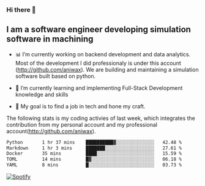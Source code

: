 ### Hi there 👋

## I am a software engineer developing simulation software in machining
- :bar_chart: I’m currently working on backend development and data analytics.
Most of the development I did professionaly is under this account (http://github.com/aniwax). We are building and maintaining a simulation software built based on python. 

- 🌱 I’m currently learning and implementing Full-Stack Development knowledge and skills
- :dart: My goal is to find a job in tech and hone my craft.


<!--- [![shizzy's github stats](https://github-readme-stats.vercel.app/api?username=shirzartenwer)](https://github.com/anuraghazra/github-readme-stats) --->


The following stats is my coding activies of last week, which integrates the contribution from my personal account and my professional account(http://github.com/aniwax). 


 <!--START_SECTION:waka-->

```txt
Python       1 hr 37 mins    ██████████▓░░░░░░░░░░░░░░   42.48 %
Markdown     1 hr 3 mins     ███████░░░░░░░░░░░░░░░░░░   27.61 %
Docker       35 mins         ████░░░░░░░░░░░░░░░░░░░░░   15.59 %
TOML         14 mins         █▓░░░░░░░░░░░░░░░░░░░░░░░   06.18 %
YAML         8 mins          █░░░░░░░░░░░░░░░░░░░░░░░░   03.73 %
```

<!--END_SECTION:waka-->
[![Spotify](https://spotify-on-github-git-master.shirzartenwer.vercel.app/api/spotify)](https://open.spotify.com/user/21j6s322bjrhxlx67pyzkc4ki)
